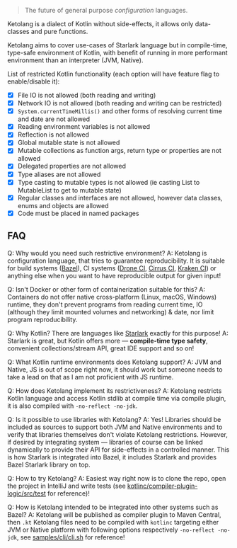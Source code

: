 >The future of general purpose _configuration_ languages.

Ketolang is a dialect of Kotlin without side-effects, it allows only data-classes and pure functions. 

Ketolang aims to cover use-cases of Starlark language but in compile-time, type-safe environment of Kotlin, with benefit of running in more performant environment than an interpreter (JVM, Native).

List of restricted Kotlin functionality (each option will have feature flag to enable/disable it):

- [x] File IO is not allowed (both reading and writing)
- [x] Network IO is not allowed (both reading and writing can be restricted)
- [x] `System.currentTimeMillis()` and other forms of resolving current time and date are not allowed
- [x] Reading environment variables is not allowed
- [x] Reflection is not allowed
- [x] Global mutable state is not allowed
- [x] Mutable collections as function args, return type or properties are not allowed
- [x] Delegated properties are not allowed
- [x] Type aliases are not allowed
- [x] Type casting to mutable types is not allowed (ie casting List to MutableList to get to mutable state)
- [x] Regular classes and interfaces are not allowed, however data classes, enums and objects are allowed
- [x] Code must be placed in named packages

## FAQ

Q: Why would you need such restrictive environment?
A: Ketolang is configuration language, that tries to guarantee reproducibility. It is suitable for build systems ([Bazel](https://bazel.build/rules/language)), CI systems ([Drone CI](https://docs.drone.io/pipeline/scripting/starlark/), [Cirrus CI](https://cirrus-ci.org/guide/programming-tasks/), [Kraken CI](https://kraken.ci/docs/features/)) or anything else when you want to have reproducible output for given input!

Q: Isn't Docker or other form of containerization suitable for this?
A: Containers do not offer native cross-platform (Linux, macOS, Windows) runtime, they don't prevent programs from reading current time, IO (although they limit mounted volumes and networking) & date, nor limit program reproducibility.

Q: Why Kotlin? There are languages like [Starlark](https://github.com/bazelbuild/starlark/blob/master/spec.md) exactly for this purpose!
A: Starlark is great, but Kotlin offers more — **compile-time type safety**, convenient collections/stream API, great IDE support and so on!

Q: What Kotlin runtime environments does Ketolang support?
A: JVM and Native, JS is out of scope right now, it should work but someone needs to take a lead on that as I am not proficient with JS runtime.

Q: How does Ketolang implement its restrictiveness?
A: Ketolang restricts Kotlin language and access Kotlin stdlib at compile time via compile plugin, it is also compiled with `-no-reflect -no-jdk`.

Q: Is it possible to use libraries with Ketolang?
A: Yes! Libraries should be included as sources to support both JVM and Native environments and to verify that libraries themselves don't violate Ketolang restrictions. However, if desired by integrating system — libraries of course can be linked dynamically to provide their API for side-effects in a controlled manner. This is how Starlark is integrated into Bazel, it includes Starlark and provides Bazel Starlark library on top.

Q: How to try Ketolang?
A: Easiest way right now is to clone the repo, open the project in IntelliJ and write tests (see [kotlinc/compiler-plugin-logic/src/test](kotlinc/compiler-plugin-logic/src/test) for reference)!

Q: How is Ketolang intended to be integrated into other systems such as Bazel?
A: Ketolang will be published as compiler plugin to Maven Central, then `.kt` Ketolang files need to be compiled with `kotlinc` targeting either JVM or Native platform with following options respectively `-no-reflect -no-jdk`, see [samples/cli/cli.sh](samples/cli/cli.sh) for reference!
